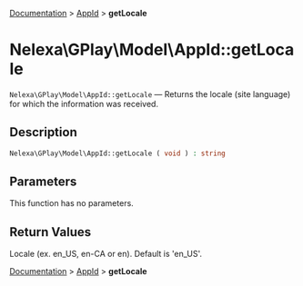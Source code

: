 [Documentation](../../README.md) > [AppId](README.md) > **getLocale**

# Nelexa\GPlay\Model\AppId::getLocale
`Nelexa\GPlay\Model\AppId::getLocale` — Returns the locale (site language) for which the information was received.

## Description
```php
Nelexa\GPlay\Model\AppId::getLocale ( void ) : string
```

## Parameters
This function has no parameters.

## Return Values
Locale (ex. en_US, en-CA or en). Default is 'en_US'.

[Documentation](../../README.md) > [AppId](README.md) > **getLocale**
